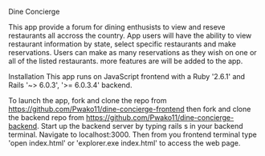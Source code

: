 Dine Concierge

This app provide a forum for dining enthusists to view and reseve restaurants all accross the country. App users will have the ability to view restaurant information by state, select specific restaurants and make reservations. Users can make as many reservations as they wish on one or all of the listed restaurants. more features are will be added to the app. 

Installation 
This app runs on JavaScript frontend with a Ruby '2.6.1' and Rails '~> 6.0.3', '>= 6.0.3.4' backend. 

To launch the app, fork and clone the repo from https://github.com/Pwako11/dine-concierge-frontend then fork and clone the backend repo from  https://github.com/Pwako11/dine-concierge-backend. Start up the backend server by typing rails s in your backend terminal. Navigate to localhost:3000. Then from you frontend terminal type 'open index.html' or 'explorer.exe index.html' to access the web page.